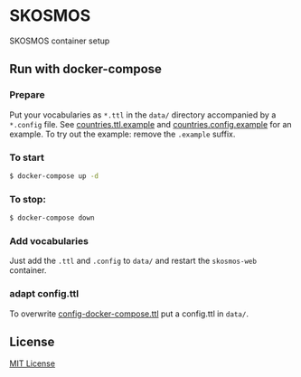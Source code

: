 # SKOSMOS
SKOSMOS container setup

## Run with docker-compose
### Prepare
Put your vocabularies as `*.ttl` in the `data/` directory accompanied by a `*.config` file. See [countries.ttl.example](./data/countries.ttl.example) and [countries.config.example](./data/countries.config.example) for an example. To try out the example: remove the `.example` suffix.

### To start
```bash
$ docker-compose up -d
```

### To stop:
```bash
$ docker-compose down
```
### Add vocabularies
Just add the `.ttl` and `.config` to `data/` and restart the `skosmos-web` container.

### adapt config.ttl
To overwrite [config-docker-compose.ttl](config-docker-compose.ttl) put a config.ttl in `data/`.

## License
[MIT License](LICENSE.md)
